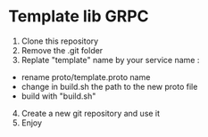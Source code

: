 # Template lib GRPC

1) Clone this repository
2) Remove the .git folder
3) Replate "template" name by your service name :
  - rename proto/template.proto name
  - change in build.sh  the path to the new proto file
  - build with "build.sh"
4) Create a new git repository and use it
5) Enjoy
